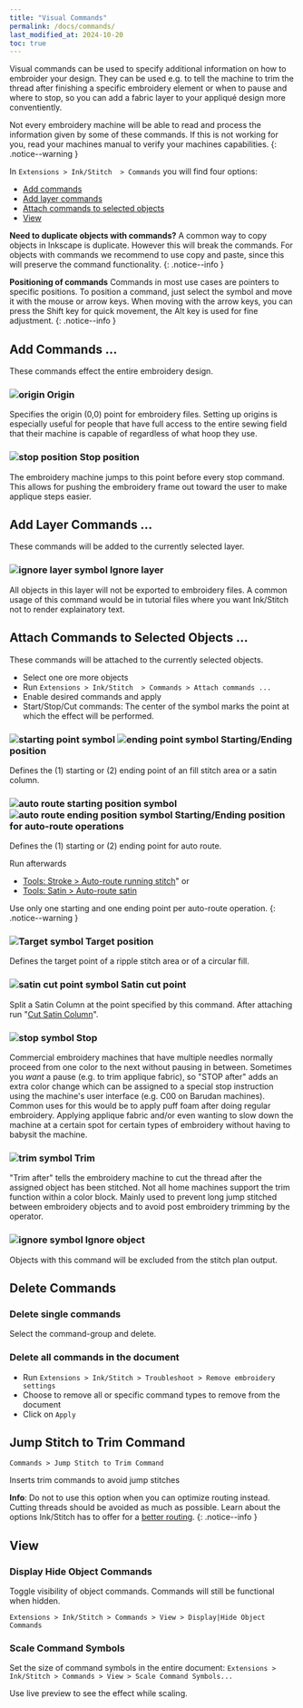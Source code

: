 ```yaml
---
title: "Visual Commands"
permalink: /docs/commands/
last_modified_at: 2024-10-20
toc: true
---
```

Visual commands can be used to specify additional information on how to embroider your design. They can be used e.g. to tell the machine to trim the thread after finishing a specific embroidery element or when to pause and where to stop, so you can add a fabric layer to your appliqué design more conventiently.

Not every embroidery machine will be able to read and process the information given by some of these commands. If this is not working for you, read your machines manual to verify your machines capabilities.
{: .notice--warning }

In `Extensions > Ink/Stitch  > Commands` you will find four options:

* [Add commands](#add-commands-)
* [Add layer commands](#add-layer-commands-)
* [Attach commands to selected objects](#attach-commands-to-selected-objects-)
* [View](#view)

**Need to duplicate objects with commands?** A common way to copy objects in Inkscape is duplicate. However this will break the commands. For objects with commands we recommend to use copy and paste, since this will preserve the command functionality.
{: .notice--info }

**Positioning of commands** Commands in most use cases are pointers to specific positions. To position a command, just select the symbol and move it with the mouse or arrow keys. When moving with the arrow keys, you can press the Shift key for quick movement, the Alt key is used for fine adjustment.
{: .notice--info }

## Add Commands ...

These commands effect the entire embroidery design.

### ![origin](/assets/images/docs/visual-commands-origin.jpg) Origin

Specifies the origin (0,0) point for embroidery files. Setting up origins is especially useful for people that have full access to the entire sewing field that their machine is capable of regardless of what hoop they use.

### ![stop position](/assets/images/docs/visual-commands-stop-position.jpg) Stop position

The embroidery machine jumps to this point before every stop command. This allows for pushing the embroidery frame out toward the user to make applique steps easier.

## Add Layer Commands ...

These commands will be added to the currently selected layer.

### ![ignore layer symbol](/assets/images/docs/visual-commands-ignore-layer.jpg) Ignore layer

All objects in this layer will not be exported to embroidery files. A common usage of this command would be in tutorial files where you want Ink/Stitch not to render explainatory text.


## Attach Commands to Selected Objects ...

These commands will be attached to the currently selected objects.

* Select one ore more objects
* Run `Extensions > Ink/Stitch  > Commands > Attach commands ...`
* Enable desired commands and apply
* Start/Stop/Cut commands: The center of the symbol marks the point at which the effect will be performed.

### ![starting point symbol](/assets/images/docs/visual-commands-start.jpg) ![ending point symbol](/assets/images/docs/visual-commands-end.jpg) Starting/Ending position

Defines the (1) starting or (2) ending point of an fill stitch area or a satin column.

###  ![auto route starting position symbol](/assets/images/docs/visual-commands-auto-route-running-stitch-start.jpg) ![auto route  ending position symbol](/assets/images/docs/visual-commands-auto-route-running-stitch-end.jpg) Starting/Ending position for auto-route operations

Defines the (1) starting or (2) ending point for auto route.

Run afterwards

* [Tools: Stroke > Auto-route running stitch](https://inkstitch.org/docs/stroke-tools/)" or
* [Tools: Satin > Auto-route satin](/docs/satin-tools/#auto-route-satin-columns)

Use only one starting and one ending point per auto-route operation.
{: .notice--warning }

### ![Target symbol](/assets/images/docs/visual-commands-ripple-target.png) Target position

Defines the target point of a ripple stitch area or of a circular fill.

### ![satin cut point symbol](/assets/images/docs/visual-commands-satin-cut-point.jpg) Satin cut point

Split a Satin Column at the point specified by this command. After attaching run "[Cut Satin Column](/docs/satin-tools/#cut-satin-column)".

### ![stop symbol](/assets/images/docs/visual-commands-stop.jpg) Stop

Commercial embroidery machines that have multiple needles normally proceed from one color to the next without pausing in between. Sometimes you *want* a pause (e.g. to trim applique fabric), so "STOP after" adds an extra color change which can be assigned to a special stop instruction using the machine's user interface (e.g. C00 on Barudan machines). Common uses for this would be to apply puff foam after doing regular embroidery.  Applying applique fabric and/or even wanting to slow down the machine at a certain spot for certain types of embroidery without having to babysit the machine.

### ![trim symbol](/assets/images/docs/visual-commands-trim.jpg) Trim

"Trim after" tells the embroidery machine to cut the thread after the assigned object has been stitched.  Not all home machines support the trim function within a color block.  Mainly used to prevent long jump stitched between embroidery objects and to avoid post embroidery trimming by the operator.

### ![ignore symbol](/assets/images/docs/visual-commands-ignore.jpg) Ignore object

Objects with this command will be excluded from the stitch plan output.

## Delete Commands

### Delete single commands

Select the command-group and delete.

### Delete all commands in the document

* Run `Extensions > Ink/Stitch > Troubleshoot > Remove embroidery settings`
* Choose to remove all or specific command types to remove from the document
* Click on `Apply`

## Jump Stitch to Trim Command

`Commands > Jump Stitch to Trim Command` 

Inserts trim commands to avoid jump stitches

**Info**: Do not to use this option when you can optimize routing instead. Cutting threads should be avoided as much as possible. Learn about the options Ink/Stitch has to offer for a [better routing](/tutorials/routing/).
{: .notice--info }

## View

### Display Hide Object Commands

Toggle visibility of object commands. Commands will still be functional when hidden.

`Extensions > Ink/Stitch > Commands > View > Display|Hide Object Commands`

### Scale Command Symbols

Set the size of command symbols in the entire document: `Extensions > Ink/Stitch > Commands > View > Scale Command Symbols...`

Use live preview to see the effect while scaling.
